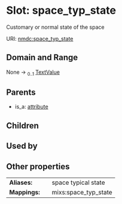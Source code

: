 
# Slot: space_typ_state


Customary or normal state of the space

URI: [nmdc:space_typ_state](https://microbiomedata/meta/space_typ_state)


## Domain and Range

None &#8594;  <sub>0..1</sub> [TextValue](TextValue.md)

## Parents

 *  is_a: [attribute](attribute.md)

## Children


## Used by


## Other properties

|  |  |  |
| --- | --- | --- |
| **Aliases:** | | space typical state |
| **Mappings:** | | mixs:space_typ_state |

